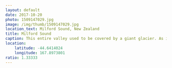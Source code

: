 ```yaml
---
layout: default
date: 2017-10-20
photo: 1509147029.jpg
image: /img/thumb/1509147029.jpg
location_text: Milford Sound, New Zealand
title: Milford Sound
caption: This entire valley used to be covered by a giant glacier. As it has melted a long time ago the area is now a National Park and used for tourism. Apparently dolphins live in here too!
location:
    latitude: -44.6414024
    longitude: 167.8973801
ratio: 1.33333
---
```

